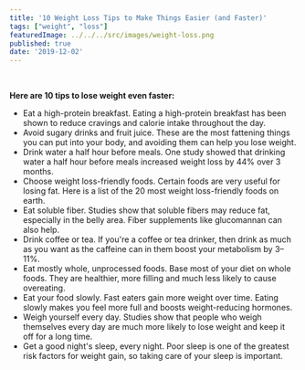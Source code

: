 ```yaml
---
title: '10 Weight Loss Tips to Make Things Easier (and Faster)'
tags: ["weight", "loss"]
featuredImage: ../../../src/images/weight-loss.png
published: true
date: '2019-12-02'
---
```

<br>
<head>
<title>Dixon Dalmeida - Weight, Fitness, Weight, Loss</title>
<meta name="description" content="10 tips to lose weight even faster" />
</head>


<b>Here are 10  tips to lose weight even faster:</b>

- Eat a high-protein breakfast. Eating a high-protein breakfast has been shown to reduce cravings and calorie intake throughout the day.
- Avoid sugary drinks and fruit juice. These are the most fattening things you can put into your body, and avoiding them can help you lose weight.
- Drink water a half hour before meals. One study showed that drinking water a half hour before meals increased weight loss by 44% over 3 months.
- Choose weight loss-friendly foods. Certain foods are very useful for losing fat. Here is a list of the 20 most weight loss-friendly foods on earth.
- Eat soluble fiber. Studies show that soluble fibers may reduce fat, especially in the belly area. Fiber supplements like glucomannan can also help.
- Drink coffee or tea. If you're a coffee or tea drinker, then drink as much as you want as the caffeine can in them boost your metabolism by 3–11%.
- Eat mostly whole, unprocessed foods. Base most of your diet on whole foods. They are healthier, more filling and much less likely to cause overeating.
- Eat your food slowly. Fast eaters gain more weight over time. Eating slowly makes you feel more full and boosts weight-reducing hormones.
- Weigh yourself every day. Studies show that people who weigh themselves every day are much more likely to lose weight and keep it off for a long time.
- Get a good night's sleep, every night. Poor sleep is one of the greatest risk factors for weight gain, so taking care of your sleep is important.